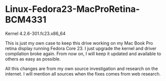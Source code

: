 # Linux-Fedora23-MacProRetina-BCM4331
Kernel 4.2.6-301.fc23.x86_64

This is just my own case to keep this drive working on my Mac Book Pro retina display running Fedora Core 23.
I just upgrade the kernel and driver compilation broke again.
From now on, I will keep it updated and available to others as easy as possible.

All this changes are from my own source investigation and research on the internet. I will mention all sources when the fixes comes from web research.

